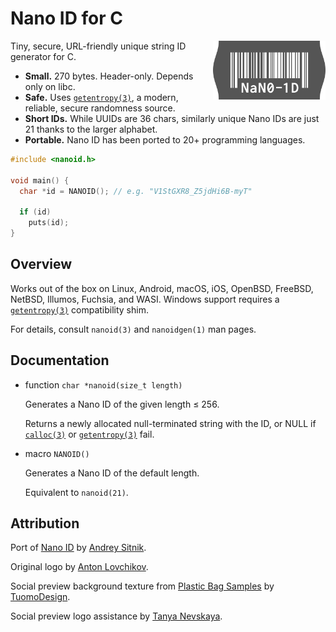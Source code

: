 # Nano ID for C

<img src="logo.svg" align="right" alt="Logo" width="180" height="94">

Tiny, secure, URL-friendly unique string ID generator for C.

- **Small.** 270 bytes. Header-only. Depends only on libc.
- **Safe.** Uses [`getentropy(3)`][], a modern, reliable, secure randomness source.
- **Short IDs.** While UUIDs are 36 chars, similarly unique Nano IDs are just 21 thanks to the larger alphabet.
- **Portable.** Nano ID has been ported to 20+ programming languages.

```c
#include <nanoid.h>

void main() {
  char *id = NANOID(); // e.g. "V1StGXR8_Z5jdHi6B-myT"

  if (id)
    puts(id);
}
```

## Overview

Works out of the box on Linux, Android, macOS, iOS, OpenBSD, FreeBSD, NetBSD,
Illumos, Fuchsia, and WASI. Windows support requires a [`getentropy(3)`][]
compatibility shim.

For details, consult `nanoid(3)` and `nanoidgen(1)` man pages.

## Documentation

- function `char *nanoid(size_t length)`
  
  Generates a Nano ID of the given length ≤ 256.

  Returns a newly allocated null-terminated string with the ID, or NULL if
  [`calloc(3)`][] or [`getentropy(3)`][] fail.

- macro `NANOID()`

  Generates a Nano ID of the default length.

  Equivalent to `nanoid(21)`.

[`calloc(3)`]: https://man7.org/linux/man-pages/man3/calloc.3.html
[`getentropy(3)`]: https://man7.org/linux/man-pages/man3/getentropy.3.html

## Attribution

Port of [Nano ID](https://github.com/ai/nanoid) by [Andrey Sitnik](https://sitnik.ru).

Original logo by [Anton Lovchikov](https://github.com/antiflasher).

Social preview background texture from
[Plastic Bag Samples](https://tuomodesign.store/product/plastic-bag-samples/)
by [TuomoDesign](https://tuomodesign.store).

Social preview logo assistance by [Tanya Nevskaya](https://unparalloser.com).
